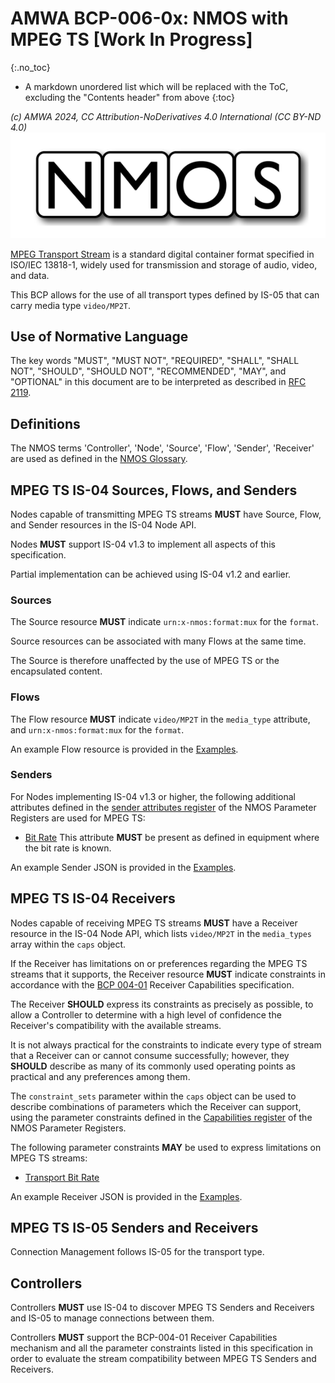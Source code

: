 # AMWA BCP-006-0x: NMOS with MPEG TS \[Work In Progress\]
{:.no_toc}

* A markdown unordered list which will be replaced with the ToC, excluding the "Contents header" from above
{:toc}

_(c) AMWA 2024, CC Attribution-NoDerivatives 4.0 International (CC BY-ND 4.0)_
![NMOS logo](images/NMOS-logo.png)

[MPEG Transport Stream][MPEG-TS] is a standard digital container format specified in ISO/IEC 13818-1, widely used for transmission and storage of audio, video, and data.

This BCP allows for the use of all transport types defined by IS-05 that can carry media type `video/MP2T`.

## Use of Normative Language

The key words "MUST", "MUST NOT", "REQUIRED", "SHALL", "SHALL NOT", "SHOULD", "SHOULD NOT", "RECOMMENDED", "MAY",
and "OPTIONAL" in this document are to be interpreted as described in [RFC 2119][RFC-2119].

## Definitions

The NMOS terms 'Controller', 'Node', 'Source', 'Flow', 'Sender', 'Receiver' are used as defined in the [NMOS Glossary][NMOS-Glossary].

## MPEG TS IS-04 Sources, Flows, and Senders

Nodes capable of transmitting MPEG TS streams **MUST** have Source, Flow, and Sender resources in the IS-04 Node API.

Nodes **MUST** support IS-04 v1.3 to implement all aspects of this specification.

Partial implementation can be achieved using IS-04 v1.2 and earlier.

### Sources

The Source resource **MUST** indicate `urn:x-nmos:format:mux` for the `format`.

Source resources can be associated with many Flows at the same time.

The Source is therefore unaffected by the use of MPEG TS or the encapsulated content.

### Flows
The Flow resource **MUST** indicate `video/MP2T` in the `media_type` attribute, and `urn:x-nmos:format:mux` for the `format`.

An example Flow resource is provided in the [Examples](../examples/).

### Senders
For Nodes implementing IS-04 v1.3 or higher, the following additional attributes defined in the [sender attributes register][Sender-Attributes] of the NMOS Parameter Registers are used for MPEG TS:

- [Bit Rate][Sender-Transport-Bit-Rate]
  This attribute **MUST** be present as defined in equipment where the bit rate is known.

An example Sender JSON is provided in the [Examples](../examples/).

## MPEG TS IS-04 Receivers

Nodes capable of receiving MPEG TS streams **MUST** have a Receiver resource in the IS-04 Node API, which lists `video/MP2T` in the `media_types` array within the `caps` object.

If the Receiver has limitations on or preferences regarding the MPEG TS streams that it supports, the Receiver resource **MUST** indicate constraints in accordance with the [BCP 004-01][BCP-004-01] Receiver Capabilities specification.

The Receiver **SHOULD** express its constraints as precisely as possible, to allow a Controller to determine with a high level of confidence the Receiver's compatibility with the available streams.

It is not always practical for the constraints to indicate every type of stream that a Receiver can or cannot consume successfully; however, they **SHOULD** describe as many of its commonly used operating points as practical and any preferences among them.

The `constraint_sets` parameter within the `caps` object can be used to describe combinations of parameters which the Receiver can support, using the parameter constraints defined in the [Capabilities register][Capabilities-Register] of the NMOS Parameter Registers.

The following parameter constraints **MAY** be used to express limitations on MPEG TS streams:
- [Transport Bit Rate][Cap-Transport-Bit-Rate]
    
An example Receiver JSON is provided in the [Examples](../examples/).

## MPEG TS IS-05 Senders and Receivers

Connection Management follows IS-05 for the transport type.

## Controllers

Controllers **MUST** use IS-04 to discover MPEG TS Senders and Receivers and IS-05 to manage connections between them.

Controllers **MUST** support the BCP-004-01 Receiver Capabilities mechanism and all the parameter constraints listed in this specification in order to evaluate the stream compatibility between MPEG TS Senders and Receivers.

[BCP-004-01]: https://specs.amwa.tv/bcp-004-01/ "AMWA BCP-004-01 NMOS Receiver Capabilities"
[MPEG-TS]: https://www.iso.org/standard/69461.html "ISO/IEC 13818-1 Systems"
[VSF]: https://vsf.tv/ "Video Services Forum"
[RFC-2119]: https://datatracker.ietf.org/doc/html/rfc2119 "Key words for use in RFCs"
[RFC-4855]: https://datatracker.ietf.org/doc/html/rfc4855 "Media Type Registration of RTP Payload Formats"
[NMOS-Glossary]: https://specs.amwa.tv/nmos/main/docs/Glossary.html "NMOS Glossary"
[Capabilities-Register]: https://specs.amwa.tv/nmos-parameter-registers/branches/main/capabilities/ "Capabilities Register"
[Sender-Attributes]: https://specs.amwa.tv/nmos-parameter-registers/branches/main/sender-attributes "Sender Attributes Register"
[Sender-Transport-Bit-Rate]: https://specs.amwa.tv/nmos-parameter-registers/branches/main/sender-attributes/#bit-rate "Sender Transport Bit Rate"
[Cap-Transport-Bit-Rate]: https://specs.amwa.tv/nmos-parameter-registers/branches/main/capabilities/#transport-bit-rate "Transport Bit Rate"


